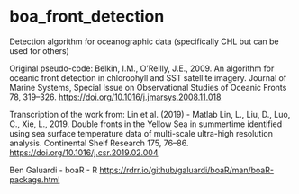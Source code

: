 # boa_front_detection

Detection algorithm for oceanographic data (specifically CHL but can be used for others)

Original pseudo-code:
Belkin, I.M., O’Reilly, J.E., 2009. An algorithm for oceanic front detection in chlorophyll and SST satellite imagery.
Journal of Marine Systems, Special Issue on Observational Studies of Oceanic Fronts 78, 319–326.
https://doi.org/10.1016/j.jmarsys.2008.11.018


Transcription of the work from:
Lin et al. (2019) - Matlab
Lin, L., Liu, D., Luo, C., Xie, L., 2019. Double fronts in the Yellow Sea in summertime identified using sea surface
temperature data of multi-scale ultra-high resolution analysis. Continental Shelf Research 175, 76–86. 
https://doi.org/10.1016/j.csr.2019.02.004

Ben Galuardi - boaR - R 
https://rdrr.io/github/galuardi/boaR/man/boaR-package.html
